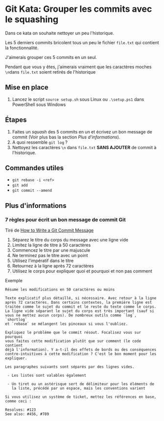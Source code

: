 # Git Kata: Grouper les commits avec le squashing

Dans ce kata on souhaite nettoyer un peu l'historique.

Les 5 derniers commits bricolent tous un peu le fichier `file.txt` qui contient la fonctionnalité.

J'aimerais grouper ces 5 commits en un seul.

Pendant que vous y êtes, j'aimerais vraiment que les caractères moches `\n`dans `file.txt` soient retirés de l'historique

## Mise en place

1. Lancez le script `source setup.sh` sous Linux ou `.\setup.ps1` dans PowerShell sous Windows

## Étapes

1. Faites un _squash_ des 5 commits en un et écrivez un bon message de commit (Voir plus bas la section *Plus d'informations*).
1. A quoi ressemble `git log` ?
1. Nettoyez les caractères `\n` dans `file.txt` **SANS AJOUTER** de commit à l'historique.

## Commandes utiles

- `git rebase -i <ref>`
- `git add`
- `git commit --amend`

## Plus d'informations

### 7 règles pour écrit un bon message de commit Git

Tiré de [How to Write a Git Commit Message](https://chris.beams.io/posts/git-commit/)

1. Séparez le titre du corps du message avec une ligne vide
1. Limitez la ligne de titre à 50 caractères
1. Commencez le titre par une majuscule
1. Ne terminez pas le titre avec un point
1. Utilisez l'impératif dans le titre
1. Retournez à la ligne après 72 caractères
1. Utilisez le corps pour expliquer quoi et pourquoi et non pas comment

Exemple
```
Résume les modifications en 50 caractères ou moins

Texte explicatif plus détaillé, si nécessaire. Avec retour à la ligne 
après 72 caractères. Dans certains contextes, la première ligne est
traitée comme le sujet du commit et le reste du texte comme le corps.
La ligne vide séparant le sujet du corps est très important (sauf si 
vous ne mettez aucun corps). De nombreux outils comme `log`, `shortlog`
et `rebase` se mélangent les pinceaux si vous l'oubliez.

Expliquez le problème que le commit résout. Focalisez vous sur pourquoi
vous faites cette modification plutôt que sur comment (le code contient
déjà l'information). Y a-t-il des effets de bords ou des conséquences
contre-intuitives à cette modification ? C'est le bon moment pour les
expliquer.

Les paragraphes suivants sont séparés par des lignes vides.

 - Les listes sont valables également

 - Un tiret ou un astérisque sert de délimiteur pour les éléments de
   la liste, précédé par un espace, mais les conventions varient

Si vous utilisez un système de ticket, mettez les références en base,
comme ceci :

Resolves: #123
See also: #456, #789
```
